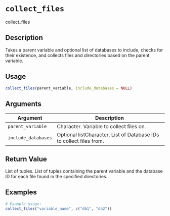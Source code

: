 # `collect_files`

collect_files

## Description

Takes a parent variable and optional list of databases to include,
checks for their existence, and collects files and directories based on the parent variable.


## Usage

```r
collect_files(parent_variable, include_databases = NULL)
```

## Arguments

Argument      |Description
------------- |----------------
`parent_variable` | Character. Variable to collect files on.
`include_databases` | Optional list[Character](./Character). List of Database IDs to collect files from.

## Return Value

List of tuples. List of tuples containing the parent variable and the
database ID for each file found in the specified directories.


## Examples

```r
# Example usage:
collect_files("variable_name", c("db1", "db2"))
```

